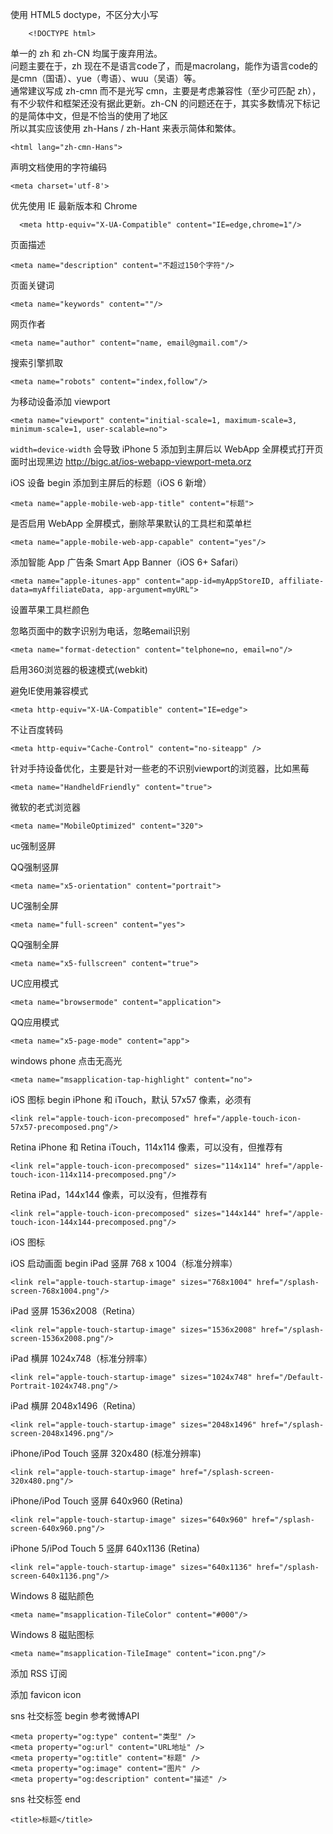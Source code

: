使用 HTML5 doctype，不区分大小写 

		<!DOCTYPE html> 


	
		
单一的 zh 和 zh-CN 均属于废弃用法。  
问题主要在于，zh 现在不是语言code了，而是macrolang，能作为语言code的是cmn（国语）、yue（粤语）、wuu（吴语）等。  
通常建议写成 zh-cmn 而不是光写 cmn，主要是考虑兼容性（至少可匹配 zh），有不少软件和框架还没有据此更新。zh-CN 的问题还在于，其实多数情况下标记的是简体中文，但是不恰当的使用了地区  
所以其实应该使用 zh-Hans / zh-Hant 来表示简体和繁体。

	<html lang="zh-cmn-Hans">

   
  声明文档使用的字符编码   
  
    <meta charset='utf-8'>
  
  优先使用 IE 最新版本和 Chrome  
  
	  <meta http-equiv="X-UA-Compatible" content="IE=edge,chrome=1"/>
	    
页面描述	

  	<meta name="description" content="不超过150个字符"/>
 页面关键词 
 
    <meta name="keywords" content=""/>
 网页作者 
 
    <meta name="author" content="name, email@gmail.com"/>
 搜索引擎抓取
 
    <meta name="robots" content="index,follow"/>
 为移动设备添加 viewport
 
    <meta name="viewport" content="initial-scale=1, maximum-scale=3, minimum-scale=1, user-scalable=no">
    
  `width=device-width` 会导致 iPhone 5 添加到主屏后以 WebApp 全屏模式打开页面时出现黑边 http://bigc.at/ios-webapp-viewport-meta.orz 
  
  iOS 设备 begin 
   添加到主屏后的标题（iOS 6 新增）
   
    <meta name="apple-mobile-web-app-title" content="标题">
   是否启用 WebApp 全屏模式，删除苹果默认的工具栏和菜单栏 
   
    <meta name="apple-mobile-web-app-capable" content="yes"/>
    

 添加智能 App 广告条 Smart App Banner（iOS 6+ Safari）
 
    <meta name="apple-itunes-app" content="app-id=myAppStoreID, affiliate-data=myAffiliateData, app-argument=myURL">
  
设置苹果工具栏颜色 
    <meta name="apple-mobile-web-app-status-bar-style" content="black"/>
   
忽略页面中的数字识别为电话，忽略email识别 

	<meta name="format-detection" content="telphone=no, email=no"/>

 启用360浏览器的极速模式(webkit)
    <meta name="renderer" content="webkit">
    
避免IE使用兼容模式 

    <meta http-equiv="X-UA-Compatible" content="IE=edge">
    
不让百度转码 

    <meta http-equiv="Cache-Control" content="no-siteapp" />
    
 针对手持设备优化，主要是针对一些老的不识别viewport的浏览器，比如黑莓
 
    <meta name="HandheldFriendly" content="true">
    
微软的老式浏览器 

    <meta name="MobileOptimized" content="320">
    
   uc强制竖屏 
    <meta name="screen-orientation" content="portrait">
    
  QQ强制竖屏
  
    <meta name="x5-orientation" content="portrait">
    
   UC强制全屏
   
    <meta name="full-screen" content="yes">
    
 QQ强制全屏 
 
    <meta name="x5-fullscreen" content="true">
    
   UC应用模式
   
    <meta name="browsermode" content="application">
    
   QQ应用模式
   
    <meta name="x5-page-mode" content="app">
    
  windows phone 点击无高光 
  
    <meta name="msapplication-tap-highlight" content="no">
    
 iOS 图标 begin 
 iPhone 和 iTouch，默认 57x57 像素，必须有 
 
    <link rel="apple-touch-icon-precomposed" href="/apple-touch-icon-57x57-precomposed.png"/>

Retina iPhone 和 Retina iTouch，114x114 像素，可以没有，但推荐有

    <link rel="apple-touch-icon-precomposed" sizes="114x114" href="/apple-touch-icon-114x114-precomposed.png"/>
Retina iPad，144x144 像素，可以没有，但推荐有 

    <link rel="apple-touch-icon-precomposed" sizes="144x144" href="/apple-touch-icon-144x144-precomposed.png"/>
    
iOS 图标
 
  iOS 启动画面 begin 
  iPad 竖屏 768 x 1004（标准分辨率）
  
    <link rel="apple-touch-startup-image" sizes="768x1004" href="/splash-screen-768x1004.png"/>

iPad 竖屏 1536x2008（Retina）

    <link rel="apple-touch-startup-image" sizes="1536x2008" href="/splash-screen-1536x2008.png"/>

iPad 横屏 1024x748（标准分辨率）

    <link rel="apple-touch-startup-image" sizes="1024x748" href="/Default-Portrait-1024x748.png"/>
  
iPad 横屏 2048x1496（Retina） 
 
    <link rel="apple-touch-startup-image" sizes="2048x1496" href="/splash-screen-2048x1496.png"/>
    
 iPhone/iPod Touch 竖屏 320x480 (标准分辨率)
 
    <link rel="apple-touch-startup-image" href="/splash-screen-320x480.png"/>

iPhone/iPod Touch 竖屏 640x960 (Retina) 

    <link rel="apple-touch-startup-image" sizes="640x960" href="/splash-screen-640x960.png"/>

iPhone 5/iPod Touch 5 竖屏 640x1136 (Retina) 

    <link rel="apple-touch-startup-image" sizes="640x1136" href="/splash-screen-640x1136.png"/>


 Windows 8 磁贴颜色
 
    <meta name="msapplication-TileColor" content="#000"/>
    
 Windows 8 磁贴图标 
 
    <meta name="msapplication-TileImage" content="icon.png"/>
 
  添加 RSS 订阅
    <link rel="alternate" type="application/rss+xml" title="RSS" href="/rss.xml"/>

添加 favicon icon 
    <link rel="shortcut icon" type="image/ico" href="/favicon.ico"/>



 sns 社交标签 begin 
 参考微博API 
 
    <meta property="og:type" content="类型" />
    <meta property="og:url" content="URL地址" />
    <meta property="og:title" content="标题" />
    <meta property="og:image" content="图片" />
    <meta property="og:description" content="描述" />
sns 社交标签 end
 
    <title>标题</title>

